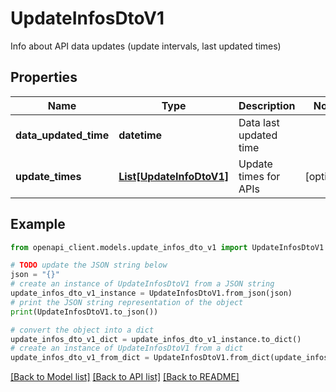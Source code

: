 # UpdateInfosDtoV1

Info about API data updates (update intervals, last updated times)

## Properties

Name | Type | Description | Notes
------------ | ------------- | ------------- | -------------
**data_updated_time** | **datetime** | Data last updated time | 
**update_times** | [**List[UpdateInfoDtoV1]**](UpdateInfoDtoV1.md) | Update times for APIs | [optional] 

## Example

```python
from openapi_client.models.update_infos_dto_v1 import UpdateInfosDtoV1

# TODO update the JSON string below
json = "{}"
# create an instance of UpdateInfosDtoV1 from a JSON string
update_infos_dto_v1_instance = UpdateInfosDtoV1.from_json(json)
# print the JSON string representation of the object
print(UpdateInfosDtoV1.to_json())

# convert the object into a dict
update_infos_dto_v1_dict = update_infos_dto_v1_instance.to_dict()
# create an instance of UpdateInfosDtoV1 from a dict
update_infos_dto_v1_from_dict = UpdateInfosDtoV1.from_dict(update_infos_dto_v1_dict)
```
[[Back to Model list]](../README.md#documentation-for-models) [[Back to API list]](../README.md#documentation-for-api-endpoints) [[Back to README]](../README.md)


